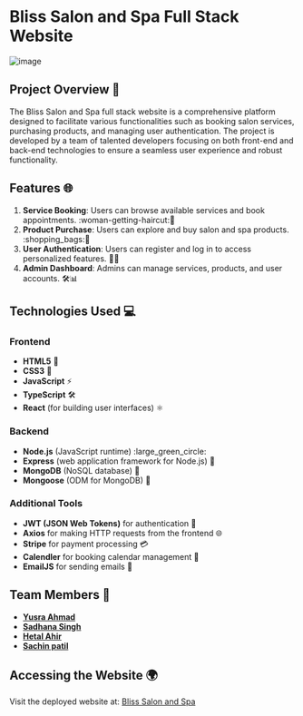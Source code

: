 # Bliss Salon and Spa Full Stack Website
![image](https://github.com/SadhanaSingh007/Final-Project/blob/af089326b69ced08a4a2baee3259b5d668c0693e/Screenshot%20from%202024-05-29%2011-31-01.png)
## Project Overview :star2:
The Bliss Salon and Spa full stack website is a comprehensive platform designed to facilitate various functionalities such as booking salon services, purchasing products, and managing user authentication. The project is developed by a team of talented developers focusing on both front-end and back-end technologies to ensure a seamless user experience and robust functionality.
## Features :globe_with_meridians:
1. **Service Booking**: Users can browse available services and book appointments. :woman-getting-haircut::nail_care:
2. **Product Purchase**: Users can explore and buy salon and spa products. :shopping_bags::lotion_bottle:
3. **User Authentication**: Users can register and log in to access personalized features. :closed_lock_with_key::busts_in_silhouette:
4. **Admin Dashboard**: Admins can manage services, products, and user accounts. :hammer_and_wrench::bar_chart:
## Technologies Used :computer:
### Frontend
- **HTML5** :memo:
- **CSS3** :art:
- **JavaScript** :zap:
- **TypeScript** :hammer_and_wrench:
- **React** (for building user interfaces) :atom_symbol:
### Backend
- **Node.js** (JavaScript runtime) :large_green_circle:
- **Express** (web application framework for Node.js) :rocket:
- **MongoDB** (NoSQL database) :leaves:
- **Mongoose** (ODM for MongoDB) :link:
### Additional Tools
- **JWT (JSON Web Tokens)** for authentication :key:
- **Axios** for making HTTP requests from the frontend :globe_with_meridians:
- **Stripe** for payment processing :credit_card:
- **Calendler** for booking calendar management :date:
- **EmailJS** for sending emails :e-mail:
## Team Members :busts_in_silhouette:
- [**Yusra Ahmad**](https://github.com/Yusra-Ahmad)
- [**Sadhana Singh**](https://github.com/SadhanaSingh007)
- [**Hetal Ahir**](https://github.com/Hetal2409)
- [**Sachin patil**](https://github.com/Sachin-patil07)
## Accessing the Website :earth_africa:
Visit the deployed website at: [Bliss Salon and Spa](https://final-project-sug3.onrender.com/)












